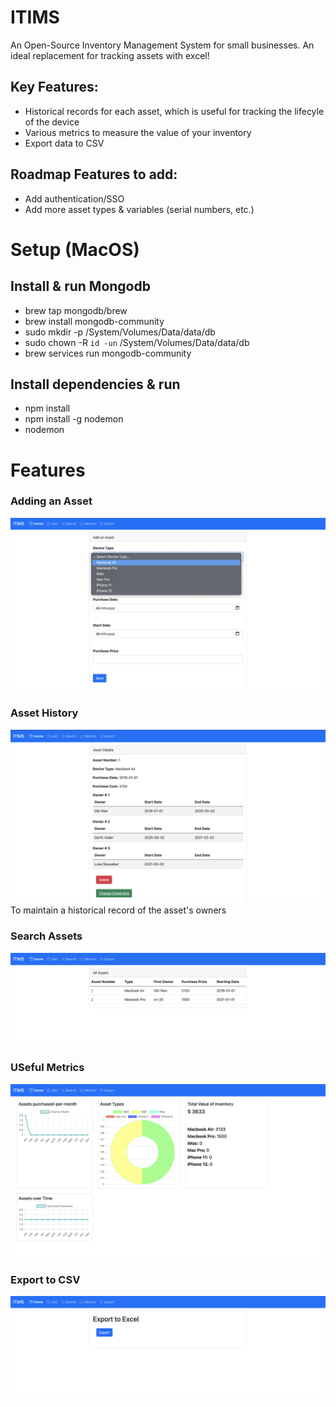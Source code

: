 # ITIMS
An Open-Source Inventory Management System for small businesses. An ideal replacement for tracking assets with excel!
## Key Features:
* Historical records for each asset, which is useful for tracking the lifecyle of the device
* Various metrics to measure the value of your inventory
* Export data to CSV

## Roadmap Features to add:
* Add authentication/SSO
* Add more asset types & variables (serial numbers, etc.)


# Setup (MacOS)
## Install & run Mongodb
* brew tap mongodb/brew
* brew install mongodb-community
* sudo mkdir -p /System/Volumes/Data/data/db
* sudo chown -R `id -un` /System/Volumes/Data/data/db
* brew services run mongodb-community

## Install dependencies & run
* npm install
* npm install -g nodemon
* nodemon

# Features
### Adding an Asset
![Add Asset](/README_img/add_asset.png)

### Asset History
![Add History](/README_img/asset_history.png)
To maintain a historical record of the asset's owners

### Search Assets
![Show Assets](/README_img/show_assets.png)

### USeful Metrics
![Show Metrics](/README_img/show_metrics.png)

### Export to CSV
![Export to CSV](/README_img/export_to_csv.png)
